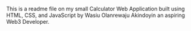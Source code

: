 This is a readme file on my small Calculator Web Application built using HTML, CSS, and JavaScript by Wasiu Olanrewaju Akindoyin an aspiring Web3 Developer.

